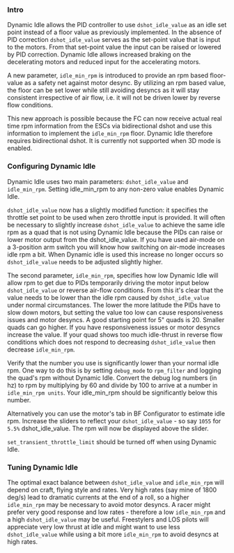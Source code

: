 ### Intro

Dynamic Idle allows the PID controller to use ``dshot_idle_value`` as an idle set point instead of a floor value as previously implemented. In the absence of PID correction ``dshot_idle_value`` serves as the set-point value that is input to the motors. From that set-point value the input can be raised or lowered by PID correction. Dynamic Idle allows  increased braking on the decelerating motors and reduced input for the accelerating motors. 

A new parameter, ``idle_min_rpm`` is introduced to provide an rpm based floor-value as a safety net against motor desync. By utilizing an rpm based value, the floor can be set lower while still avoiding desyncs as it will stay consistent irrespective of air flow, i.e. it will not be driven lower by reverse flow conditions.

This new approach is possible because the FC can now receive actual real time rpm information from the ESCs via bidirectional dshot and use this information to implement the ``idle_min_rpm`` floor. Dynamic Idle therefore requires bidirectional dshot. It is currently not supported when 3D mode is enabled.

### Configuring Dynamic Idle

Dynamic Idle uses two main parameters: ``dshot_idle_value`` and ``idle_min_rpm``. Setting idle_min_rpm to any non-zero value enables Dynamic Idle.

``dshot_idle_value`` now has a slightly modified function: it specifies the throttle set point to be used when zero throttle input is provided. It will often be necessary to slightly increase ``dshot_idle_value`` to achieve the same idle rpm as a quad that is not using Dynamic Idle because the PIDs can raise or lower motor output from the dshot_idle_value. If you have used air-mode on a 3-position arm switch you will know how switching on air-mode increases idle rpm a bit. When Dynamic idle is used this increase no longer occurs so ``dshot_idle_value`` needs to be adjusted slightly higher.

The second parameter, ``idle_min_rpm``, specifies how low Dynamic Idle will allow rpm to get due to PIDs temporarily driving the motor input below ``dshot_idle_value`` or reverse air-flow conditions. From this it's clear that the value needs to be lower than the idle rpm caused by ``dshot_idle_value`` under normal circumstances. The lower the more latitude the PIDs have to slow down motors, but setting the value too low can cause responsiveness issues and motor desyncs. A good starting point for 5" quads is 20. Smaller quads can go higher. If you have responsiveness issues or motor desyncs increase the value. If your quad shows too much idle-thrust in reverse flow conditions which does not respond to decreasing ``dshot_idle_value`` then decrease ``idle_min_rpm``.

Verify that the number you use is significantly lower than your normal idle rpm. One way to do this is by setting ``debug_mode`` to ``rpm_filter`` and logging the quad's rpm without Dynamic Idle. Convert the debug log numbers (in hz) to rpm by multiplying by 60 and divide by 100 to arrive at a number in ``idle_min_rpm units``. Your idle_min_rpm should be significantly below this number.

Alternatively you can use the motor's tab in BF Configurator to estimate idle rpm. Increase the sliders to reflect your ``dshot_idle_value`` - so say ``1055`` for ``5.5%`` dshot_idle_value. The rpm will now be displayed above the slider.

``set_transient_throttle_limit`` should be turned off when using Dynamic Idle.

### Tuning Dynamic Idle

The optimal exact balance between ``dshot_idle_value`` and ``idle_min_rpm`` will depend on craft, flying style and rates. Very high rates (say mine of 1800 deg/s) lead to dramatic currents at the end of a roll, so a higher ``idle_min_rpm`` may be necessary to avoid motor desyncs. A racer might prefer very good response and low rates - therefore a low ``idle_min_rpm`` and a high ``dshot_idle_value`` may be useful. Freestylers and LOS pilots will appreciate very low thrust at idle and might want to use less ``dshot_idle_value`` while using a bit more ``idle_min_rpm`` to avoid desyncs at high rates.

